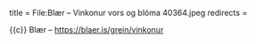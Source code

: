 title = File:Blær – Vinkonur vors og blóma 40364.jpeg
redirects =
>>>>

{{c}} Blær – https://blaer.is/grein/vinkonur